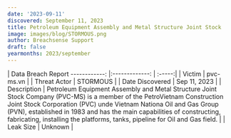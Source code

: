 ```yaml
---
date: '2023-09-11'
discovered: September 11, 2023
title: Petroleum Equipment Assembly and Metal Structure Joint Stock
image: images/blog/STORMOUS.png
author: Breachsense Support
draft: false
yearmonths: 2023/september
---
```



| Data Breach Report
------------:     |:-------------:    | :-----:|
| Victim      | pvc-ms.vn      | 
| Threat Actor      | STORMOUS      | 
| Date Discovered      | Sep 11, 2023      | 
| Description      | Petroleum Equipment Assembly and Metal Structure Joint Stock Company (PVC-MS) is a member of the PetroVietnam Construction Joint Stock Corporation (PVC) unde Vietnam Nationa Oil and Gas Group (PVN), established in 1983 and has the main capabilities of constructing, fabricating, installing the platforms, tanks, pipeline for Oil and Gas field.      | 
| Leak Size      | Unknown      | 

